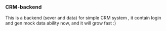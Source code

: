 ### CRM-backend 
This is a backend (sever and data) for simple CRM system , it contain login and gen mock data ability now, and it will grow fast :)
